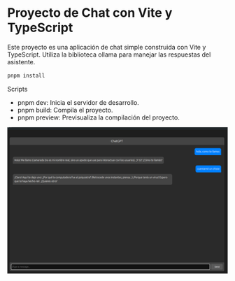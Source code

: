 # Proyecto de Chat con Vite y TypeScript 
Este proyecto es una aplicación de chat simple construida con Vite y TypeScript. Utiliza la biblioteca ollama para manejar las respuestas del asistente.
```sh
pnpm install
```
Scripts
- pnpm dev: Inicia el servidor de desarrollo.
- pnpm build: Compila el proyecto.
- pnpm preview: Previsualiza la compilación del proyecto.

![](./public/chat.png)